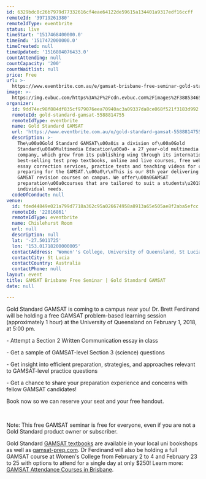 ```yaml
---
id: 6329bdc8c26b7979d77332616cf4eae64122de59615a134401a9317edf16ccff
remoteId: '39719261380'
remoteIdType: eventbrite
status: live
timeStart: '1517468400000.0'
timeEnd: '1517472000000.0'
timeCreated: null
timeUpdated: '1516804076433.0'
countAttending: null
countCapacity: '200'
countWaitlist: null
price: Free
url: >-
  https://www.eventbrite.com.au/e/gamsat-brisbane-free-seminar-gold-standard-gamsat-tickets-39719261380?aff=ebapi
image: >-
  https://img.evbuc.com/https%3A%2F%2Fcdn.evbuc.com%2Fimages%2F38853465%2F83159664151%2F1%2Foriginal.jpg?s=dc49eca6fcf62dc5361fe7a9d46c8398
organizer:
  id: 9dd74ec98f884df835cf979076eea70940ac3a09337da8ce068f521f3183d992
  remoteId: gold-standard-gamsat-5588814755
  remoteIdType: eventbrite
  name: Gold Standard GAMSAT
  url: 'https://www.eventbrite.com.au/o/gold-standard-gamsat-5588814755'
  description: >-
    The\u00a0Gold Standard GAMSAT\u00a0is a division of\u00a0Gold
    Standard\u00a0Multimedia Education\u00a0- a 27 year-old multimedia prep
    company, which grew from its publishing wing through its international
    best-selling test prep textbooks, online and live courses, free webinars,
    essay correction services, practice tests and teaching videos for candidates
    preparing for the GAMSAT.\u00a0\r\nThis is our 8th year delivering live
    GAMSAT revision courses on campus. We offer\u00a0GAMSAT
    preparation\u00a0courses that are tailored to suit a students\u2019
    individual needs.
  codeOfConduct: null
venue:
  id: fded44849e021a799d7718a362c95a026674958a8913a65e505ae8f2aba5efcc
  remoteId: '22016861'
  remoteIdType: eventbrite
  name: Chislehurst Room
  url: null
  description: null
  lat: '-27.5011725'
  lon: '153.01718200000005'
  contactAddress: 'Women''s College, University of Queensland, St Lucia, QLD'
  contactCity: St Lucia
  contactCountry: Australia
  contactPhone: null
layout: event
title: GAMSAT Brisbane Free Seminar | Gold Standard GAMSAT
date: null

---
```

<P>Gold Standard GAMSAT is coming to a campus near you! Dr. Brett Ferdinand will be holding a free GAMSAT problem-based learning session (approximately 1 hour) at the University of Queensland on February 1, 2018, at 5:00 pm.</P>
<P>- Attempt a Section 2 Written Communication essay in class</P>
<P>- Get a sample of GAMSAT-level Section 3 (science) questions</P>
<P>- Get insight into efficient preparation, strategies, and approaches relevant to GAMSAT-level practice questions</P>
<P>- Get a chance to share your preparation experience and concerns with fellow GAMSAT candidates!</P>
<P>Book now so we can reserve your seat and your free handout.</P>
<P><BR></P>
<P>Note: This free GAMSAT seminar is free for everyone, even if you are not a Gold Standard product owner or subscriber.</P>
<P>Gold Standard <A HREF="https://www.gamsat-prep.com/#GoldStandardGAMSATtextbook" TARGET="_blank" REL="noreferrer noopener nofollow noopener noreferrer nofollow">GAMSAT textbooks</A> are available in your local uni bookshops as well as <A HREF="%20https://www.gamsat-prep.com" TARGET="_blank" REL="noreferrer noopener nofollow noopener noreferrer nofollow">gamsat-prep.com</A>. Dr Ferdinand will also be holding a full GAMSAT course at Women's College from February 2 to 4 and February 23 to 25 with options to attend for a single day at only $250! Learn more: <A HREF="http://www.gamsattestpreparation.com/gamsat-courses-brisbane.php" TARGET="_blank" REL="noreferrer noopener nofollow noopener noreferrer nofollow">GAMSAT Attendance Courses in Brisbane</A>.</P>
